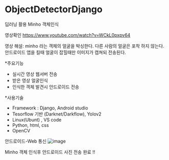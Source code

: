 # ObjectDetectorDjango

딥러닝 활용 Minho 객체인식

영상확인 
https://www.youtube.com/watch?v=WCkL0pxpv64

영상 해설: minho 라는 객체의 얼굴을 박싱한다. 다른 사람의 얼굴은 포착 하지 않는다. 안드로이드 앱을 킬때 얼굴이 잡힐때만 이미지가 캡쳐되 전송된다.  

*주요기능
- 실시간 영상 웹서버 전송
- 받은 영상 얼굴인식
- 인식한 객체 발견시 안드로이드 전송

*사용기술
- Framework : Django, Android studio
- Tesorflow 기반 (Darknet/Darkflow), Yolov2
- Linux(Ubunt) , VS code
- Python, html, css
- OpenCV

안드로이드-Web 통신
![image](https://user-images.githubusercontent.com/44541794/62423062-6ccc0c80-b6f7-11e9-8188-66b829b648d9.png)

Minho 객체 인식후 안드로이드 사진 전송 완료 !!

